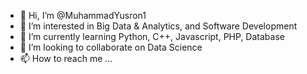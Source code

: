 - 👋 Hi, I’m @MuhammadYusron1
- 👀 I’m interested in Big Data & Analytics, and Software Development
- 🌱 I’m currently learning Python, C++, Javascript, PHP, Database
- 💞️ I’m looking to collaborate on Data Science
- 📫 How to reach me ...

<!---
MuhammadYusron1/MuhammadYusron1 is a ✨ special ✨ repository because its `README.md` (this file) appears on your GitHub profile.
You can click the Preview link to take a look at your changes.
--->
